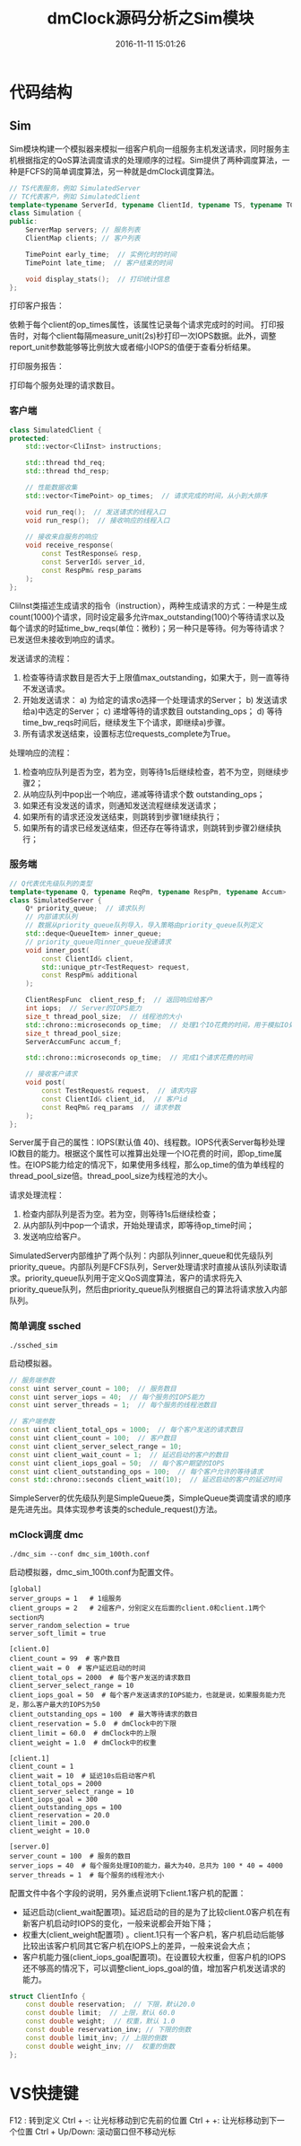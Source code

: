 ﻿---
title: "dmClock源码分析之Sim模块"
date: 2016-11-11 15:01:26
categories: [mClock]
tags: [mClock]
toc: true
---

# 代码结构

## Sim

Sim模块构建一个模拟器来模拟一组客户机向一组服务主机发送请求，同时服务主机根据指定的QoS算法调度请求的处理顺序的过程。Sim提供了两种调度算法，一种是FCFS的简单调度算法，另一种就是dmClock调度算法。

``` C++
// TS代表服务，例如 SimulatedServer
// TC代表客户，例如 SimulatedClient
template<typename ServerId, typename ClientId, typename TS, typename TC>
class Simulation {
public:
    ServerMap servers; // 服务列表
    ClientMap clients; // 客户列表

    TimePoint early_time;  // 实例化时的时间
    TimePoint late_time;  // 客户结束的时间

    void display_stats();  // 打印统计信息
};
```

打印客户报告：

依赖于每个client的op_times属性，该属性记录每个请求完成时的时间。
打印报告时，对每个client每隔measure_unit(2s)秒打印一次IOPS数据。此外，调整report_unit参数能够等比例放大或者缩小IOPS的值便于查看分析结果。

打印服务报告：

打印每个服务处理的请求数目。

### 客户端

``` C++
class SimulatedClient {
protected:
    std::vector<CliInst> instructions;

    std::thread thd_req;
    std::thread thd_resp;

    // 性能数据收集
    std::vector<TimePoint> op_times;  // 请求完成的时间，从小到大排序

    void run_req();  // 发送请求的线程入口
    void run_resp();  // 接收响应的线程入口
    
    // 接收来自服务的响应
    void receive_response(
        const TestResponse& resp,
	    const ServerId& server_id,
	    const RespPm& resp_params
    );
};
```

CliInst类描述生成请求的指令（instruction），两种生成请求的方式：一种是生成count(1000)个请求，同时设定最多允许max_outstanding(100)个等待请求以及每个请求的时延time_bw_reqs(单位：微秒)；另一种只是等待。何为等待请求？已发送但未接收到响应的请求。

发送请求的流程：

1. 检查等待请求数目是否大于上限值max_outstanding，如果大于，则一直等待不发送请求。
2. 开始发送请求：
    a) 为给定的请求o选择一个处理请求的Server；
    b) 发送请求给a)中选定的Server；
    c) 递增等待的请求数目 outstanding_ops；
    d) 等待time_bw_reqs时间后，继续发生下个请求，即继续a)步骤。
3. 所有请求发送结束，设置标志位requests_complete为True。


处理响应的流程：

1. 检查响应队列是否为空，若为空，则等待1s后继续检查，若不为空，则继续步骤2；
2. 从响应队列中pop出一个响应，递减等待请求个数 outstanding_ops；
3. 如果还有没发送的请求，则通知发送流程继续发送请求；
4. 如果所有的请求还没发送结束，则跳转到步骤1继续执行；
4. 如果所有的请求已经发送结束，但还存在等待请求，则跳转到步骤2)继续执行；

### 服务端

``` C++
// Q代表优先级队列的类型
template<typename Q, typename ReqPm, typename RespPm, typename Accum>
class SimulatedServer {
	Q* priority_queue;  // 请求队列
    // 内部请求队列
    // 数据从priority_queue队列导入，导入策略由priority_queue队列定义
    std::deque<QueueItem> inner_queue; 
    // priority_queue向inner_queue投递请求
    void inner_post(
        const ClientId& client,
        std::unique_ptr<TestRequest> request,
        const RespPm& additional
    );

	ClientRespFunc	client_resp_f;  // 返回响应给客户
	int iops;  // Server的IOPS能力
    size_t thread_pool_size;  // 线程池的大小
    std::chrono::microseconds op_time;  // 处理1个IO花费的时间，用于模拟IO处理
    size_t thread_pool_size;
    ServerAccumFunc accum_f;

    std::chrono::microseconds op_time;  // 完成1个请求花费的时间

    // 接收客户请求
    void post(
        const TestRequest& request,  // 请求内容
        const ClientId& client_id,  // 客户id
        const ReqPm& req_params  // 请求参数
    );
};
```

Server属于自己的属性：IOPS(默认值 40)、线程数。IOPS代表Server每秒处理IO数目的能力。根据这个属性可以推算出处理一个IO花费的时间，即op_time属性。在IOPS能力给定的情况下，如果使用多线程，那么op_time的值为单线程的thread_pool_size倍。thread_pool_size为线程池的大小。

请求处理流程：

1. 检查内部队列是否为空。若为空，则等待1s后继续检查；
2. 从内部队列中pop一个请求，开始处理请求，即等待op_time时间；
3. 发送响应给客户。

SimulatedServer内部维护了两个队列：内部队列inner_queue和优先级队列priority_queue。内部队列是FCFS队列，Server处理请求时直接从该队列读取请求。priority_queue队列用于定义QoS调度算法，客户的请求将先入priority_queue队列，然后由priority_queue队列根据自己的算法将请求放入内部队列。

### 简单调度 ssched

``` shell
./ssched_sim
```
启动模拟器。

``` C++
// 服务端参数
const uint server_count = 100;  // 服务数目
const uint server_iops = 40;  // 每个服务的IOPS能力
const uint server_threads = 1;  // 每个服务的线程池数目

// 客户端参数
const uint client_total_ops = 1000;  // 每个客户发送的请求数目
const uint client_count = 100;  // 客户数目
const uint client_server_select_range = 10;
const uint client_wait_count = 1;  // 延迟启动的客户的数目
const uint client_iops_goal = 50;  // 每个客户期望的IOPS
const uint client_outstanding_ops = 100;  // 每个客户允许的等待请求
const std::chrono::seconds client_wait(10);  // 延迟启动的客户的延迟时间
```

SimpleServer的优先级队列是SimpleQueue类，SimpleQueue类调度请求的顺序是先进先出。具体实现参考该类的schedule_request()方法。

### mClock调度 dmc

``` shell
./dmc_sim --conf dmc_sim_100th.conf
```
启动模拟器，dmc_sim_100th.conf为配置文件。

```
[global]                                                                                                                                 
server_groups = 1   # 1组服务
client_groups = 2   # 2组客户，分别定义在后面的client.0和client.1两个section内
server_random_selection = true
server_soft_limit = true

[client.0]                                                                                          
client_count = 99  # 客户数目
client_wait = 0  # 客户延迟启动的时间                                                                       
client_total_ops = 2000  # 每个客户发送的请求数目
client_server_select_range = 10
client_iops_goal = 50  # 每个客户发送请求的IOPS能力，也就是说，如果服务能力充足，那么客户最大的IOPS为50
client_outstanding_ops = 100  # 最大等待请求的数目
client_reservation = 5.0  # dmClock中的下限
client_limit = 60.0  # dmClock中的上限                                                         
client_weight = 1.0  # dmClock中的权重                                                              

[client.1]
client_count = 1
client_wait = 10  # 延迟10s后启动客户机
client_total_ops = 2000
client_server_select_range = 10                                                                     
client_iops_goal = 300
client_outstanding_ops = 100                                                                        
client_reservation = 20.0                                                                           
client_limit = 200.0                                                                                
client_weight = 10.0                                                                                

[server.0]
server_count = 100  # 服务的数目
server_iops = 40  # 每个服务处理IO的能力，最大为40，总共为 100 * 40 = 4000
server_threads = 1  # 每个服务的线程池大小
```
配置文件中各个字段的说明，另外重点说明下client.1客户机的配置：
- 延迟启动(client_wait配置项)。延迟启动的目的是为了比较client.0客户机在有新客户机启动时IOPS的变化，一般来说都会开始下降；
- 权重大(client_weight配置项) 。client.1只有一个客户机，客户机启动后能够比较出该客户机同其它客户机在IOPS上的差异，一般来说会大点；
- 客户机能力强(client_iops_goal配置项)。在设置较大权重，但客户机的IOPS还不够高的情况下，可以调整client_iops_goal的值，增加客户机发送请求的能力。


``` C++
struct ClientInfo {
    const double reservation;  // 下限，默认20.0
    const double limit;  // 上限，默认 60.0
    const double weight;  // 权重，默认 1.0
    const double reservation_inv; // 下限的倒数
    const double limit_inv; // 上限的倒数
    const double weight_inv; //  权重的倒数
};
```


# VS快捷键

F12 : 转到定义
Ctrl + -: 让光标移动到它先前的位置
Ctrl + +: 让光标移动到下一个位置
Ctrl + Up/Down: 滚动窗口但不移动光标
